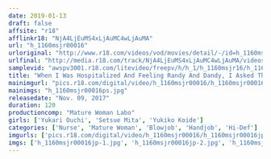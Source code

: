 ```yaml
---
date: 2019-01-13
draft: false
affsite: "r18"
afflinkr18: "NjA4LjEuMS4xLjAuMC4wLjAuMA"
url: "h_1160msjr00016"
urloriginal: "http://www.r18.com/videos/vod/movies/detail/-/id=h_1160msjr00016"
urlfinal: "http://media.r18.com/track/NjA4LjEuMS4xLjAuMC4wLjAuMA/videos/vod/movies/detail/-/id=h_1160msjr00016"
samplevid: "awspv3001.r18.com/litevideo/freepv/h/h_1/h_1160msjr16/h_1160msjr16_dmb_w.mp4"
title: "When I Was Hospitalized And Feeling Randy And Dandy, I Asked This Middle Aged Nurse To Help Me Out, And She Surprisingly Agreed To Fuck Me! 2"
mainimgurl: "pics.r18.com/digital/video/h_1160msjr00016/h_1160msjr00016ps.jpg"
mainimgs: "h_1160msjr00016ps.jpg"
releasedate: "Nov. 09, 2017"
duration: 120
productioncomp: "Mature Woman Labo"
girls: ['Yukari Ouchi', 'Setsue Mita', 'Yukiko Koide']
categories: ['Nurse', 'Mature Woman', 'Blowjob', 'Handjob', 'Hi-Def']
imgurls: ['pics.r18.com/digital/video/h_1160msjr00016/h_1160msjr00016jp-1.jpg', 'pics.r18.com/digital/video/h_1160msjr00016/h_1160msjr00016jp-2.jpg', 'pics.r18.com/digital/video/h_1160msjr00016/h_1160msjr00016jp-3.jpg', 'pics.r18.com/digital/video/h_1160msjr00016/h_1160msjr00016jp-4.jpg', 'pics.r18.com/digital/video/h_1160msjr00016/h_1160msjr00016jp-5.jpg', 'pics.r18.com/digital/video/h_1160msjr00016/h_1160msjr00016jp-6.jpg', 'pics.r18.com/digital/video/h_1160msjr00016/h_1160msjr00016jp-7.jpg', 'pics.r18.com/digital/video/h_1160msjr00016/h_1160msjr00016jp-8.jpg', 'pics.r18.com/digital/video/h_1160msjr00016/h_1160msjr00016jp-9.jpg', 'pics.r18.com/digital/video/h_1160msjr00016/h_1160msjr00016jp-10.jpg', 'pics.r18.com/digital/video/h_1160msjr00016/h_1160msjr00016jp-11.jpg', 'pics.r18.com/digital/video/h_1160msjr00016/h_1160msjr00016jp-12.jpg', 'pics.r18.com/digital/video/h_1160msjr00016/h_1160msjr00016jp-13.jpg', 'pics.r18.com/digital/video/h_1160msjr00016/h_1160msjr00016jp-14.jpg', 'pics.r18.com/digital/video/h_1160msjr00016/h_1160msjr00016jp-15.jpg', 'pics.r18.com/digital/video/h_1160msjr00016/h_1160msjr00016jp-16.jpg', 'pics.r18.com/digital/video/h_1160msjr00016/h_1160msjr00016jp-17.jpg', 'pics.r18.com/digital/video/h_1160msjr00016/h_1160msjr00016jp-18.jpg', 'pics.r18.com/digital/video/h_1160msjr00016/h_1160msjr00016jp-19.jpg', 'pics.r18.com/digital/video/h_1160msjr00016/h_1160msjr00016jp-20.jpg']
imgs: ['h_1160msjr00016jp-1.jpg', 'h_1160msjr00016jp-2.jpg', 'h_1160msjr00016jp-3.jpg', 'h_1160msjr00016jp-4.jpg', 'h_1160msjr00016jp-5.jpg', 'h_1160msjr00016jp-6.jpg', 'h_1160msjr00016jp-7.jpg', 'h_1160msjr00016jp-8.jpg', 'h_1160msjr00016jp-9.jpg', 'h_1160msjr00016jp-10.jpg', 'h_1160msjr00016jp-11.jpg', 'h_1160msjr00016jp-12.jpg', 'h_1160msjr00016jp-13.jpg', 'h_1160msjr00016jp-14.jpg', 'h_1160msjr00016jp-15.jpg', 'h_1160msjr00016jp-16.jpg', 'h_1160msjr00016jp-17.jpg', 'h_1160msjr00016jp-18.jpg', 'h_1160msjr00016jp-19.jpg', 'h_1160msjr00016jp-20.jpg']
---
```

